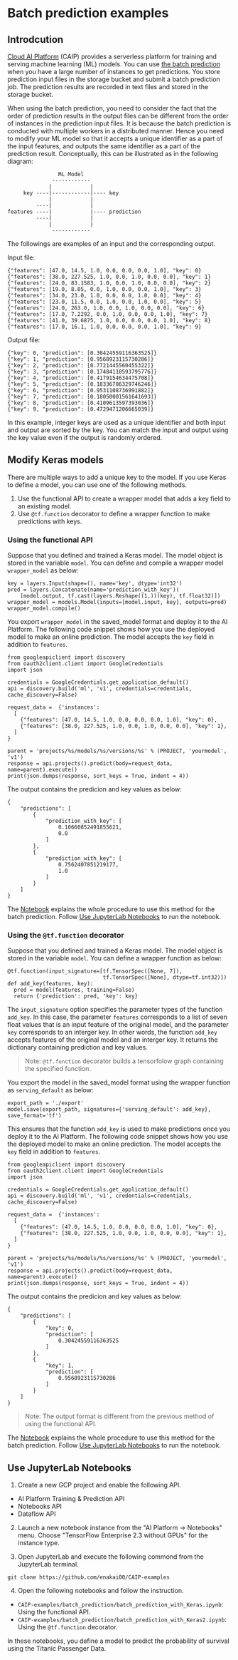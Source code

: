 # Batch prediction examples

## Introdcution

[Cloud AI Platform](https://cloud.google.com/ai-platform) (CAIP) provides a serverless platform for training and serving machine learning (ML) models. You can use [the batch prediction](https://cloud.google.com/ai-platform/prediction/docs/batch-predict) when you have a large number of instances to get predictions. You store prediction input files in the storage bucket and submit a batch prediction job. The prediction results are recorded in text files and stored in the storage bucket.

When using the batch prediction, you need to consider the fact that the order of prediction results in the output files can be different from the order of instances in the prediction input files. It is because the batch prediction is conducted with multiple workers in a distributed manner. Hence you need to modify your ML model so that it accepts a unique identifier as a part of the input features, and outputs the same identifier as a part of the prediction result. Conceptually, this can be illustrated as in the following diagram:

```
                ML Model
              ------------
             |            |
     key ----|------------|---- key
             |            |
         ----|            |
features ----|            |---- prediction
         ----|            |
             |            |
              ------------

```

The followings are examples of an input and the corresponding output.

Input file:
```
{"features": [47.0, 14.5, 1.0, 0.0, 0.0, 0.0, 1.0], "key": 0}
{"features": [38.0, 227.525, 1.0, 0.0, 1.0, 0.0, 0.0], "key": 1}
{"features": [24.0, 83.1583, 1.0, 0.0, 1.0, 0.0, 0.0], "key": 2}
{"features": [19.0, 8.05, 0.0, 1.0, 0.0, 0.0, 1.0], "key": 3}
{"features": [34.0, 23.0, 1.0, 0.0, 0.0, 1.0, 0.0], "key": 4}
{"features": [23.0, 11.5, 0.0, 1.0, 0.0, 1.0, 0.0], "key": 5}
{"features": [24.0, 263.0, 1.0, 0.0, 1.0, 0.0, 0.0], "key": 6}
{"features": [17.0, 7.2292, 0.0, 1.0, 0.0, 0.0, 1.0], "key": 7}
{"features": [41.0, 39.6875, 1.0, 0.0, 0.0, 0.0, 1.0], "key": 8}
{"features": [17.0, 16.1, 1.0, 0.0, 0.0, 0.0, 1.0], "key": 9}
```

Output file:
```
{"key": 0, "prediction": [0.30424559116363525]}
{"key": 1, "prediction": [0.9568923115730286]}
{"key": 2, "prediction": [0.7721445560455322]}
{"key": 3, "prediction": [0.17484110593795776]}
{"key": 4, "prediction": [0.4179154634475708]}
{"key": 5, "prediction": [0.18336786329746246]}
{"key": 6, "prediction": [0.9531108736991882]}
{"key": 7, "prediction": [0.18050001561641693]}
{"key": 8, "prediction": [0.4109613597393036]}
{"key": 9, "prediction": [0.4729471206665039]}
```

In this example, integer keys are used as a unique identifier and both input and output are sorted by the key. You can match the input and output using the key value even if the output is randomly ordered.

## Modify Keras models

There are multiple ways to add a unique key to the model. If you use Keras to define a model, you can use one of the following methods.

1. Use the functional API to create a wrapper model that adds a key field to an existing model.
2. Use `@tf.function` decorator to define a wrapper function to make predictions with keys.

### Using the functional API

Suppose that you defined and trained a Keras model. The model object is stored in the variable `model`. You can define and compile a wrapper model `wrapper_model` as below:

```
key = layers.Input(shape=(), name='key', dtype='int32')
pred = layers.Concatenate(name='prediction_with_key')(
    [model.output, tf.cast(layers.Reshape((1,))(key), tf.float32)])
wrapper_model = models.Model(inputs=[model.input, key], outputs=pred)
wrapper_model.compile()
```

You export `wrapper_model` in the saved_model format and deploy it to the AI Platform. The following code snippet shows how you use the deployed model to make an online prediction. The model accepts the `key` field in addition to `features`.

```
from googleapiclient import discovery
from oauth2client.client import GoogleCredentials
import json

credentials = GoogleCredentials.get_application_default()
api = discovery.build('ml', 'v1', credentials=credentials, cache_discovery=False)

request_data =  {'instances':
  [
    {"features": [47.0, 14.5, 1.0, 0.0, 0.0, 0.0, 1.0], "key": 0},
    {"features": [38.0, 227.525, 1.0, 0.0, 1.0, 0.0, 0.0], "key": 1},
  ]
}

parent = 'projects/%s/models/%s/versions/%s' % (PROJECT, 'yourmodel', 'v1')
response = api.projects().predict(body=request_data, name=parent).execute()
print(json.dumps(response, sort_keys = True, indent = 4))
```

The output contains the predicion and key values as below:

```
{
    "predictions": [
        {
            "prediction_with_key": [
                0.10660852491855621,
                0.0
            ]
        },
        {
            "prediction_with_key": [
                0.7562407851219177,
                1.0
            ]
        }
    ]
}
```

The [Notebook](batch_prediction_with_Keras.ipynb) explains the whole procedure to use this method for the batch prediction. Follow [Use JupyterLab Notebooks](README.md#use-jupyterlab-notebooks) to run the notebook.

### Using the `@tf.function` decorator

Suppose that you defined and trained a Keras model. The model object is stored in the variable `model`. You can define a wrapper function as below:

```
@tf.function(input_signature=[tf.TensorSpec([None, 7]), 
                              tf.TensorSpec([None], dtype=tf.int32)])
def add_key(features, key):
  pred = model(features, training=False)
  return {'prediction': pred, 'key': key}
```

The `input_signature` option specifies the parameter types of the function `add_key`. In this case, the parameter `features` corresponds to a list of seven float values that is an input feature of the original model, and the parameter `key` corresponds to an interger key. In other words, the function `add_key` accepts features of the original model and an interger key. It returns the dictionary containing prediction and key values.

>Note: `@tf.function` decorator builds a tensorfolow graph containing the specified function.

You export the model in the saved_model format using the wrapper function as `serving_default` as below:

```
export_path = './export'
model.save(export_path, signatures={'serving_default': add_key}, save_format='tf')
```

This ensures that the function `add_key` is used to make predictions once you deploy it to the AI Platform. The following code snippet shows how you use the deployed model to make an online prediction. The model accepts the `key` field in addition to `features`.

```
from googleapiclient import discovery
from oauth2client.client import GoogleCredentials
import json

credentials = GoogleCredentials.get_application_default()
api = discovery.build('ml', 'v1', credentials=credentials, cache_discovery=False)

request_data =  {'instances':
  [
    {"features": [47.0, 14.5, 1.0, 0.0, 0.0, 0.0, 1.0], "key": 0},
    {"features": [38.0, 227.525, 1.0, 0.0, 1.0, 0.0, 0.0], "key": 1},
  ]
}

parent = 'projects/%s/models/%s/versions/%s' % (PROJECT, 'yourmodel', 'v1')
response = api.projects().predict(body=request_data, name=parent).execute()
print(json.dumps(response, sort_keys = True, indent = 4))
```

The output contains the predicion and key values as below:

```
{
    "predictions": [
        {
            "key": 0,
            "prediction": [
                0.30424559116363525
            ]
        },
        {
            "key": 1,
            "prediction": [
                0.9568923115730286
            ]
        }
    ]
}
```

>Note: The output format is different from the previous method of using the functional API.

The [Notebook](batch_prediction_with_Keras2.ipynb) explains the whole procedure to use this method for the batch prediction. Follow [Use JupyterLab Notebooks](README.md#use-jupyterlab-notebooks) to run the notebook.

## Use JupyterLab Notebooks

1. Create a new GCP project and enable the following API. 
- AI Platform Training & Prediction API
- Notebooks API
- Dataflow API

2. Launch a new notebook instance from the "AI Platform -> Notebooks" menu. Choose "TensorFlow Enterprise 2.3 without GPUs" for the instance type.

3. Open JupyterLab and execute the following commond from the JupyterLab terminal.

```
git clone https://github.com/enakai00/CAIP-examples
```

4. Open the following notebooks and follow the instruction.

- `CAIP-examples/batch_prediction/batch_prediction_with_Keras.ipynb`: Using the functional API.
- `CAIP-examples/batch_prediction/batch_prediction_with_Keras2.ipynb`: Using the `@tf.function` decorator.

In these notebooks, you define a model to predict the probability of survival using the Titanic Passenger Data.
